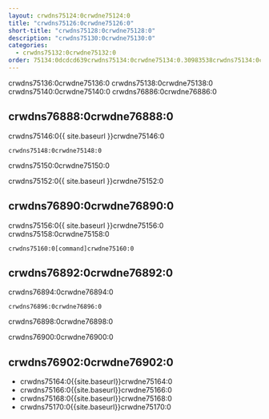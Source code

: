 ```yaml
---
layout: crwdns75124:0crwdne75124:0
title: "crwdns75126:0crwdne75126:0"
short-title: "crwdns75128:0crwdne75128:0"
description: "crwdns75130:0crwdne75130:0"
categories:
  - crwdns75132:0crwdne75132:0
order: 75134:0dcdcd639crwdns75134:0crwdne75134:0.30983538crwdns75134:0crwdne75134:0
---
```

crwdns75136:0crwdne75136:0 crwdns75138:0crwdne75138:0 crwdns75140:0crwdne75140:0 crwdns76886:0crwdne76886:0

## crwdns76888:0crwdne76888:0

crwdns75146:0{{ site.baseurl }}crwdne75146:0

    crwdns75148:0crwdne75148:0
    

crwdns75150:0crwdne75150:0

crwdns75152:0{{ site.baseurl }}crwdne75152:0

## crwdns76890:0crwdne76890:0

crwdns75156:0{{ site.baseurl }}crwdne75156:0 crwdns75158:0crwdne75158:0

```nohighlight
crwdns75160:0[command]crwdne75160:0
```

## crwdns76892:0crwdne76892:0

crwdns76894:0crwdne76894:0

    crwdns76896:0crwdne76896:0
    

crwdns76898:0crwdne76898:0

crwdns76900:0crwdne76900:0

## crwdns76902:0crwdne76902:0

- crwdns75164:0{{site.baseurl}}crwdne75164:0
- crwdns75166:0{{site.baseurl}}crwdne75166:0
- crwdns75168:0{{site.baseurl}}crwdne75168:0
- crwdns75170:0{{site.baseurl}}crwdne75170:0